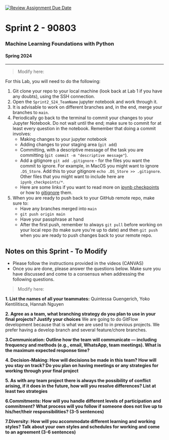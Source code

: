 [![Review Assignment Due Date](https://classroom.github.com/assets/deadline-readme-button-24ddc0f5d75046c5622901739e7c5dd533143b0c8e959d652212380cedb1ea36.svg)](https://classroom.github.com/a/nT4M_vAo)
# Sprint 2 - 90803
### Machine Learning Foundations with Python
#### Spring 2024

---

> Modify here: 

For this Lab, you will need to do the following:

1. Git clone your repo to your local machine (look back at Lab 1 if you have any doubts), using the SSH connection.
2. Open the `Sprint2_S24_TeamName` jupyter notebook and work through it.
3. It is advisable to work on different branches and, in the end, merge your branches to `main`.
4. Periodically go back to the terminal to commit your changes to your Jupyter Notebook. Do not wait until the end; make sure to commit for at least every question in the notebook. Remember that doing a commit involves:
	-  Making changes to your jupyter notebook
	-  Adding changes to your staging area (`git add`)
	-  Committing, with a descriptive message of the task you are committing (`git commit -m "descriptive message"`).
	-  Add a gitignore `git add .gitignore` - for the files you want the commit to ignore. For example, in MacOS you might want to ignore `.DS_Store`. Add this to your gitignore `echo .DS_Store >> .gitignore`. Other files that you might want to include here are `ipynb_checkpoints/*`.
	-  Here are some links if you want to read more on [ipynb checkpoints](https://stackoverflow.com/questions/46421663/what-are-jupyter-notebook-checkpoint-files-for) or how to [gitignore](https://stackoverflow.com/questions/35916658/how-to-git-ignore-ipython-notebook-checkpoints-anywhere-in-repository) them.
5. When you are ready to push back to your GitHub remote repo, make sure to:
	- Have any branches merged into `main`
	- `git push origin main`
	- Have your passphrase at hand
	- After the first push, remember to always `git pull` before working on your local repo (to make sure you're up to date) and then `git push` when you are ready to push changes back to your remote repo.



## Notes on this Sprint - To Modify
- Please follow the instructions provided in the videos (CANVAS)
- Once you are done, please answer the questions below. Make sure you have discussed and come to a consensus when addressing the following questions.

> Modify here: 

**1. List the names of all your teammates:**
Quintessa Guengerich, Yoko Kentilitisca, Hannah Nguyen

**2. Agree as a team, what branching strategy do you plan to use in your final projects? Justify your choices**
We are going to do GitFlow development because that is what we are used to in previous projects. We prefer having a develop branch and several feature/chore branches.

**3.Communication: Outline how the team will communicate — including frequency and methods (e.g., email, WhatsApp, team meetings).  What is the maximum expected response time?**



**4. Decision-Making: How will decisions be made in this team? How will you stay on track? Do you plan on having meetings or any strategies for working through your final project**



**5. As with any team project there is always the possibility of conflict arising, if it does in the future, how will you resolve differences? List at least two strategies**




**6.Commitments: How will you handle different levels of participation and commitment? What process will you follow if someone does not live up to his/her/their responsibilities? (3-5 sentences)**



**7.Diversity: How will you accommodate different learning and working styles? Talk about your own styles and schedules for working and come to an agreement (3-6 sentences)**



